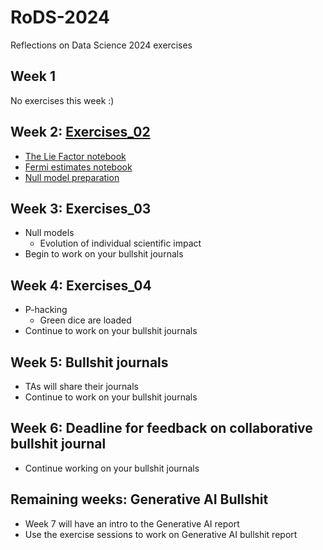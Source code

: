 # RoDS-2024
Reflections on Data Science 2024 exercises

## Week 1
No exercises this week :)

## Week 2: [Exercises_02](https://github.com/Xannadoo/RoDS-2024/tree/main/exercises_02)
- [The Lie Factor notebook](https://github.com/Xannadoo/RoDS-2024/blob/main/exercises_02/1%20-%20The%20Lie%20Factor.ipynb)
- [Fermi estimates notebook](https://github.com/Xannadoo/RoDS-2024/blob/main/exercises_02/2%20-%20Fermi%20estimation.ipynb)
- [Null model preparation](https://github.com/Xannadoo/RoDS-2024/blob/main/exercises_02/3%20-%20Null%20models%20(preparation).ipynb)


## Week 3: Exercises_03
- Null models
    + Evolution of individual scientific impact
- Begin to work on your bullshit journals

## Week 4: Exercises_04
- P-hacking
    + Green dice are loaded
- Continue to work on your bullshit journals

## Week 5: Bullshit journals
- TAs will share their journals
- Continue to work on your bullshit journals

## Week 6: Deadline for feedback on collaborative bullshit journal
- Continue working on your bullshit journals

## Remaining weeks: Generative AI Bullshit
- Week 7 will have an intro to the Generative AI report
- Use the exercise sessions to work on Generative AI bullshit report


